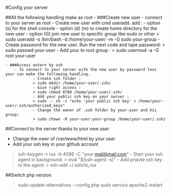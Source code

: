 #Config your server


##All the following handling make as root
	- ###Create new user
		- connect to your server as root
		- Create new user with cmd useradd. add :
		        - option (s) for the shell console
		        - option (d) (m) to create home directory for the new user
		        - option (G) join new user to specific group like sudo or other
		        > sudo useradd -s /bin/bash -d /home/your-user/ -m -G sudo your-group
		- Create password for the new user. Run the next code and tape password:
		> sudo passwd your-user
		- Add your to root group :
		> sudo usermod -a -G root your-user

	- ###Access extern by ssh
		- To connect to your server with the new user by password less your can make the following handling.
		        - Create ssh folder :
		        > sudo mkdir /home/your-user/.ssh/
		        - Give right access :
		        > sudo chmod 0700 /home/your-user/.ssh/
		        - Add your public ssh key on your server :
		        > sudo -- sh -c "echo 'your public ssh key' > /home/your-user/.ssh/authorized_keys"
		        - Change the owner of .ssh folder by your-user and his group:
		        > sudo chown -R your-user:your-group /home/your-user/.ssh/

##Connect to the server thanks to your new user
- Change the ower of /var/www/html by your user
- Add your ssh key in your github account
> ssh-keygen -t rsa -b 4096 -C "your mail@mail.com"
	- Start your ssh agent in background:
		> eval "$(ssh-agent -s)"
	- Add priavte ssh key to the agent:
		> ssh-add ~/.ssh/id_rsa

##Switch php version
> sudo update-alternatives --config php
> sudo service apache2 restart
